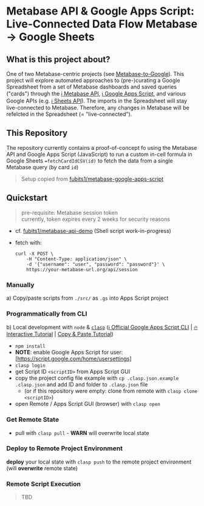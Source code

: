 # Metabase API & Google Apps Script: Live-Connected Data Flow Metabase -> Google Sheets

## What is this project about?

One of two Metabase-centric projects (see [Metabase-to-Google](https://github.com/CorrelAid/metabase-to-google)). This project will explore automated approaches to (pre-)curating a Google Spreadsheet from a set of Metabase dashboards and saved queries ("cards") through the [ℹ️ Metabase API](https://www.metabase.com/docs/latest/api-documentation), [ℹ️ Google Apps Script](https://developers.google.com/apps-script), and various Google APIs (e.g. [ℹ️ Sheets API](https://developers.google.com/sheets/api)). The imports in the Spreadsheet will stay live-connected to Metabase. Therefore, any changes in Metabase will be refelcted in the Spreadsheet (= "live-connected").

## This Repository

The repository currently contains a proof-of-concept fo using the Metabase API and Google Apps Script (JavaScript) to run a custom in-cell formula in Google Sheets `=fetchCardIdCSV(id)` to fetch the data from a single Metabase query (by card `id`)

> Setup copied from [fubits1/metabase-google-apps-script](https://github.com/fubits1/metabase-google-apps-script)

## Quickstart

> pre-requisite: Metabase session token  
> currently, token expires every 2 weeks for security reasons

- cf. [fubits1/metabase-api-demo](https://github.com/fubits1/metabase-api-demo) (Shell script work-in-progress)
- fetch with:

  ```{bash}
  curl -X POST \
      -H "Content-Type: application/json" \
      -d '{"username": "user", "password": "password"}' \
      https://your-metabase-url.org/api/session
  ```

### Manually

a) Copy/paste scripts from `./src/` as `.gs` into Apps Script project

### Programmatically from CLI

b) Local development with `node` & [`clasp`](https://github.com/google/clasp) ([ℹ️ Official Google Apps Script CLI](https://developers.google.com/apps-script/guides/clasp) | [🔥 Interactive Tutorial](https://codelabs.developers.google.com/codelabs/clasp/#0) | [Copy & Paste Tutorial](https://developers.google.com/apps-script/quickstart/custom-functions))

- `npm install`
- **NOTE**: enable Google Apps Script for user: [https://script.google.com/home/usersettings]
- `clasp login`
- get Script ID `<scriptID>` from Apps Script GUI
- copy the project config file example with `cp .clasp.json.example .clasp.json` and add ID and folder to `.clasp.json` file
  - (or if this repository were empty: clone from remote with `clasp clone <scriptID>`)
- open Remote / Apps Script GUI (browser) with `clasp open`

### Get Remote State

- pull with `clasp pull` - **WARN** will overwrite local state

### Deploy to Remote Project Environment

**deploy** your local state with `clasp push` to the remote project environment (will **overwrite** remote state)

### Remote Script Execution

> TBD
